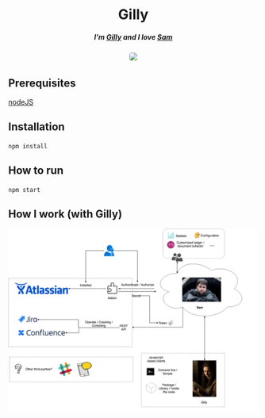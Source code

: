 
<h1 align="center">Gilly</h1>

<h5 align="center">
  I'm <a href="http://gameofthrones.wikia.com/wiki/Samwell_Tarly">Gilly</a> and I love <a href="http://gameofthrones.wikia.com/wiki/Gilly">Sam</a>
</h5>
<div align="center">
  <img src="https://imgix.bustle.com/elite-daily/2017/08/23145118/game-thrones-sam-gilly.jpg?w=998&h=598&fit=crop&crop=faces&auto=format&q=70" style="max-width:360px; border-radius: 4px" />
</div>

<!-- <div align="center">
  <a href="https://travis-ci.org/poepanda/gilly">
    <img src="https://travis-ci.org/poepanda/gilly.svg?branch=master" alt="Sam on Travis CI" />
  </a>
</div> -->


## Prerequisites

[nodeJS](https://nodejs.org/en/)

## Installation
```
npm install
```

## How to run
```
npm start
```

## How I work (with Gilly)

<img src="https://raw.githubusercontent.com/poepanda/sam/master/public/sam-gilly-diagram.png" alt="sam-ang-gilly-diagram">